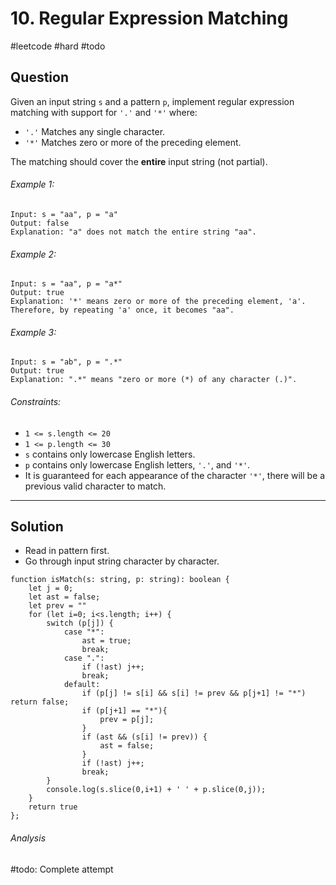 # 10. Regular Expression Matching
#leetcode #hard #todo

## Question
Given an input string `s` and a pattern `p`, implement regular expression matching with support for `'.'` and `'*'` where:

-   `'.'` Matches any single character.​​​​
-   `'*'` Matches zero or more of the preceding element.

The matching should cover the **entire** input string (not partial).

###### Example 1:
```
Input: s = "aa", p = "a"
Output: false
Explanation: "a" does not match the entire string "aa".
```

###### Example 2:
```
Input: s = "aa", p = "a*"
Output: true
Explanation: '*' means zero or more of the preceding element, 'a'. Therefore, by repeating 'a' once, it becomes "aa".
```

###### Example 3:
```
Input: s = "ab", p = ".*"
Output: true
Explanation: ".*" means "zero or more (*) of any character (.)".
```

###### Constraints:
-   `1 <= s.length <= 20`
-   `1 <= p.length <= 30`
-   `s` contains only lowercase English letters.
-   `p` contains only lowercase English letters, `'.'`, and `'*'`.
-   It is guaranteed for each appearance of the character `'*'`, there will be a previous valid character to match.


---
## Solution
- Read in pattern first.
- Go through input string character by character. 

```
function isMatch(s: string, p: string): boolean {
    let j = 0;
    let ast = false;
    let prev = ""
    for (let i=0; i<s.length; i++) {
        switch (p[j]) {
            case "*":
                ast = true;
                break;
            case ".":
                if (!ast) j++;
                break;
            default:
                if (p[j] != s[i] && s[i] != prev && p[j+1] != "*") return false;
                if (p[j+1] == "*"){
                    prev = p[j];
                }
                if (ast && (s[i] != prev)) {
                    ast = false;
                }
                if (!ast) j++;
                break;
        }
        console.log(s.slice(0,i+1) + ' ' + p.slice(0,j));
    }
    return true
};
```

###### Analysis
#todo: Complete attempt